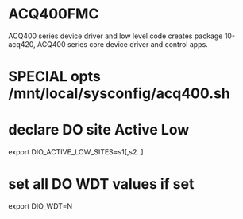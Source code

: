 # ACQ400FMC
ACQ400 series device driver and low level code
creates package 10-acq420, ACQ400 series core device driver and control apps.

# SPECIAL opts /mnt/local/sysconfig/acq400.sh

 # declare DO site Active Low
export DIO_ACTIVE_LOW_SITES=s1[,s2..]
 # set all DO WDT values if set
export DIO_WDT=N



